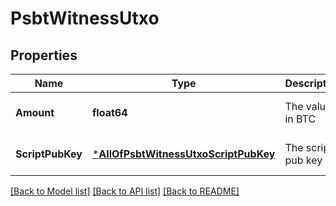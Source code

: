 # PsbtWitnessUtxo

## Properties
Name | Type | Description | Notes
------------ | ------------- | ------------- | -------------
**Amount** | **float64** | The value in BTC | [optional] [default to null]
**ScriptPubKey** | [***AllOfPsbtWitnessUtxoScriptPubKey**](AllOfPsbtWitnessUtxoScriptPubKey.md) | The script pub key | [optional] [default to null]

[[Back to Model list]](../README.md#documentation-for-models) [[Back to API list]](../README.md#documentation-for-api-endpoints) [[Back to README]](../README.md)

